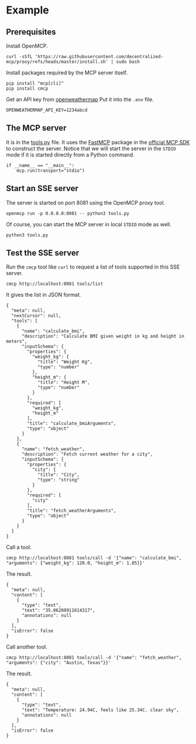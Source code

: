 # Example

## Prerequisites

Install OpenMCP.

```
curl -sSfL 'https://raw.githubusercontent.com/decentralized-mcp/proxy/refs/heads/master/install.sh' | sudo bash
```

Install packages required by the MCP server itself.

```
pip install "mcp[cli]"
pip install cmcp
```

Get an API key from [openweathermap](https://openweathermap.org/api)
Put it into the `.env` file.

```
OPENWEATHERMAP_API_KEY=1234abcd
```

## The MCP server

It is in the [tools.py](tools.py) file.
It uses the [FastMCP](https://github.com/jlowin/fastmcp) package in the [official MCP SDK](https://github.com/modelcontextprotocol/python-sdk) to construct the server.
Notice that we will start the server in the `STDIO` mode if it is started directly from a Python command.

```
if __name__ == "__main__":
    mcp.run(transport="stdio")
```

## Start an SSE server

The server is started on port 8081 using the OpenMCP proxy tool.

```
openmcp run -p 0.0.0.0:8081 -- python3 tools.py
```

Of course, you can start the MCP server in local `STDIO` mode as well.

```
python3 tools.py
```

## Test the SSE server

Run the `cmcp` tool like `curl` to request a list of tools supported in this SSE server.

```
cmcp http://localhost:8081 tools/list
```

It gives the list in JSON format.

```
{
  "meta": null,
  "nextCursor": null,
  "tools": [
    {
      "name": "calculate_bmi",
      "description": "Calculate BMI given weight in kg and height in meters",
      "inputSchema": {
        "properties": {
          "weight_kg": {
            "title": "Weight Kg",
            "type": "number"
          },
          "height_m": {
            "title": "Height M",
            "type": "number"
          }
        },
        "required": [
          "weight_kg",
          "height_m"
        ],
        "title": "calculate_bmiArguments",
        "type": "object"
      }
    },
    {
      "name": "fetch_weather",
      "description": "Fetch current weather for a city",
      "inputSchema": {
        "properties": {
          "city": {
            "title": "City",
            "type": "string"
          }
        },
        "required": [
          "city"
        ],
        "title": "fetch_weatherArguments",
        "type": "object"
      }
    }
  ]
}
```

Call a tool.

```
cmcp http://localhost:8081 tools/call -d '{"name": "calculate_bmi", "arguments": {"weight_kg": 120.0, "height_m": 1.85}}'
```

The result.

```
{
  "meta": null,
  "content": [
    {
      "type": "text",
      "text": "35.06208911614317",
      "annotations": null
    }
  ],
  "isError": false
}
```

Call another tool.

```
cmcp http://localhost:8081 tools/call -d '{"name": "fetch_weather", "arguments": {"city": "Austin, Texas"}}'
```

The result.

```
{
  "meta": null,
  "content": [
    {
      "type": "text",
      "text": "Temperature: 24.94C, feels like 25.34C. clear sky",
      "annotations": null
    }
  ],
  "isError": false
}
```

